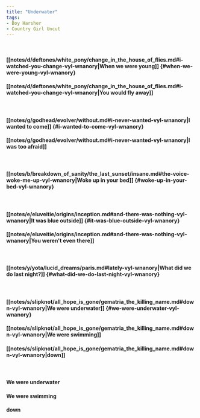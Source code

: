 ```yaml
---
title: "Underwater"
tags:
- Boy Harsher
- Country Girl Uncut
---
```

&nbsp;
#### [[notes/d/deftones/white_pony/change_in_the_house_of_flies.md#i-watched-you-change-vyl-wnanory|When we were young]] {#when-we-were-young-vyl-wnanory}
#### [[notes/d/deftones/white_pony/change_in_the_house_of_flies.md#i-watched-you-change-vyl-wnanory|You would fly away]]
&nbsp;
#### [[notes/g/godhead/evolver/without.md#i-never-wanted-vyl-wnanory|I wanted to come]] {#i-wanted-to-come-vyl-wnanory}
#### [[notes/g/godhead/evolver/without.md#i-never-wanted-vyl-wnanory|I was too afraid]]
&nbsp;
#### [[notes/b/breakdown_of_sanity/the_last_sunset/insane.md#the-voice-woke-me-up-vyl-wnanory|Woke up in your bed]] {#woke-up-in-your-bed-vyl-wnanory}
&nbsp;
#### [[notes/e/eluveitie/origins/inception.md#and-there-was-nothing-vyl-wnanory|It was blue outside]] {#it-was-blue-outside-vyl-wnanory}
#### [[notes/e/eluveitie/origins/inception.md#and-there-was-nothing-vyl-wnanory|You weren't even there]]
&nbsp;
#### [[notes/y/yota/lucid_dreams/paris.md#lately-vyl-wnanory|What did we do last night?]] {#what-did-we-do-last-night-vyl-wnanory}
&nbsp;
#### [[notes/s/slipknot/all_hope_is_gone/gematria_the_killing_name.md#down-vyl-wnanory|We were underwater]] {#we-were-underwater-vyl-wnanory}
#### [[notes/s/slipknot/all_hope_is_gone/gematria_the_killing_name.md#down-vyl-wnanory|We were swimming]]
#### [[notes/s/slipknot/all_hope_is_gone/gematria_the_killing_name.md#down-vyl-wnanory|down]]
&nbsp;
#### We were underwater
#### We were swimming
#### down
